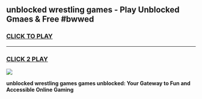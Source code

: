 
## unblocked wrestling games - Play Unblocked Gmaes & Free #bwwed
<h3>
<a href="https://premium.freeplayer.one?title=unblocked_wrestling_games&ref=03M">CLICK TO PLAY</a></h3>
<hr>

<h3>
<a href="https://premium.freeplayer.one?title=unblocked_wrestling_games&ref=03M">CLICK 2 PLAY</a>
  
</h3>

<a href="https://premium.freeplayer.one?title=unblocked_wrestling_games&ref=03M"><img src="https://clearcache.store/games.png"></a>


**unblocked wrestling games games unblocked: Your Gateway to Fun and Accessible Online Gaming**
